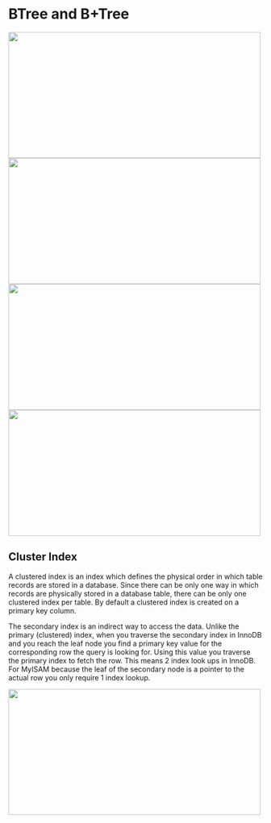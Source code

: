 # BTree and B+Tree

<img src="https://user-images.githubusercontent.com/7610065/171045042-87933ca5-25f9-4717-b055-4d44944d5bea.png" width="500" height="250">

<img src="https://user-images.githubusercontent.com/7610065/171045457-5fbc7b02-75ec-46b3-9ad6-d49d369f1f7f.png" width="500" height="250">

<img src="https://user-images.githubusercontent.com/7610065/171045538-b143682c-8754-4bb6-9593-2f8203b0a4a1.png" width="500" height="250">

<img src="https://user-images.githubusercontent.com/7610065/171047119-88ed8ba3-1744-4028-8f2c-8569013eeb7e.png" width="500" height="250">

## Cluster Index
A clustered index is an index which defines the physical order in which table records are stored in a database. Since there can be only one way in which records are physically stored in a database table, there can be only one clustered index per table. By default a clustered index is created on a primary key column.

The secondary index is an indirect way to access the data. Unlike the primary (clustered) index, when you traverse the secondary index in InnoDB and you reach the leaf node you find a primary key value for the corresponding row the query is looking for. Using this value you traverse the primary index to fetch the row. This means 2 index look ups in InnoDB.
For MyISAM because the leaf of the secondary node is a pointer to the actual row you only require 1 index lookup.

<img src="https://user-images.githubusercontent.com/7610065/171256114-a84155ab-7973-404e-a77c-83e526f3cfd1.png" width="500" height="250">



